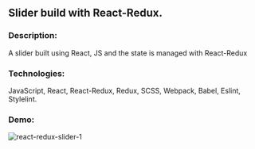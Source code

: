 ## Slider build with React-Redux.
### Description: 
A slider built using React, JS and the state is managed with React-Redux

### Technologies: 
JavaScript, React, React-Redux, Redux, SCSS, Webpack, Babel, Eslint, Stylelint.

### Demo:
![react-redux-slider-1](https://user-images.githubusercontent.com/66952678/102409457-fe83a380-3fe6-11eb-9c17-29a57fea855a.gif)
